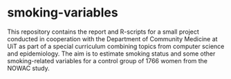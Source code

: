 # smoking-variables
This repository contains the report and R-scripts for a small project conducted in cooperation with the Department of Community Medicine at UiT as part of a special curriculum combining topics from computer science and epidemiology. The aim is to estimate smoking status and some other smoking-related variables for a control group of 1766 women from the NOWAC study.
